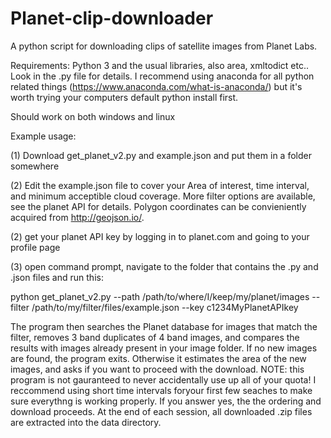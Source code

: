 # Planet-clip-downloader
A python script for downloading clips of satellite images from Planet Labs.

Requirements:
Python 3 and the usual libraries, also area, xmltodict etc.. Look in the .py file for details. I recommend using anaconda for all python related things (https://www.anaconda.com/what-is-anaconda/) but it's worth trying your computers default python install first.

Should work on both windows and linux

Example usage:

(1) Download get_planet_v2.py and example.json and put them in a folder somewhere

(2) Edit the example.json file to cover your Area of interest, time interval, and minimum acceptible cloud coverage.
More filter options are available, see the planet API for details. Polygon coordinates can be convieniently acquired from http://geojson.io/.

(2) get your planet API key by logging in to planet.com and going to your profile page

(3) open command prompt, navigate to the folder that contains the .py and .json files and run this:

python get_planet_v2.py --path /path/to/where/I/keep/my/planet/images --filter /path/to/my/filter/files/example.json --key c1234MyPlanetAPIkey

The program then searches the Planet database for images that match the filter, removes 3 band duplicates of 4 band images, and compares the results with images already present in your image folder. If no new images are found, the program exits. Otherwise it estimates the area of the new images, and asks if you want to proceed with the download. NOTE: this program is not gauranteed to never accidentally use up all of your quota! I reccommend using short time intervals foryour first few seaches to make sure everythng is working properly. If you answer yes, the the ordering and download proceeds. At the end of each session, all downloaded .zip files are extracted into the data directory. 
